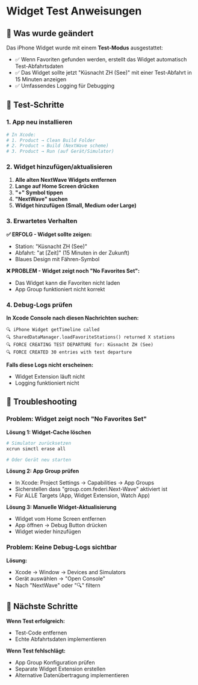 # Widget Test Anweisungen

## 🔧 Was wurde geändert

Das iPhone Widget wurde mit einem **Test-Modus** ausgestattet:

- ✅ Wenn Favoriten gefunden werden, erstellt das Widget automatisch Test-Abfahrtsdaten
- ✅ Das Widget sollte jetzt "Küsnacht ZH (See)" mit einer Test-Abfahrt in 15 Minuten anzeigen
- ✅ Umfassendes Logging für Debugging

## 📱 Test-Schritte

### 1. App neu installieren
```bash
# In Xcode:
# 1. Product → Clean Build Folder
# 2. Product → Build (NextWave scheme)
# 3. Product → Run (auf Gerät/Simulator)
```

### 2. Widget hinzufügen/aktualisieren
1. **Alle alten NextWave Widgets entfernen**
2. **Lange auf Home Screen drücken**
3. **"+" Symbol tippen**
4. **"NextWave" suchen**
5. **Widget hinzufügen (Small, Medium oder Large)**

### 3. Erwartetes Verhalten

**✅ ERFOLG - Widget sollte zeigen:**
- Station: "Küsnacht ZH (See)"
- Abfahrt: "at [Zeit]" (15 Minuten in der Zukunft)
- Blaues Design mit Fähren-Symbol

**❌ PROBLEM - Widget zeigt noch "No Favorites Set":**
- Das Widget kann die Favoriten nicht laden
- App Group funktioniert nicht korrekt

### 4. Debug-Logs prüfen

**In Xcode Console nach diesen Nachrichten suchen:**
```
🔍 iPhone Widget getTimeline called
🔍 SharedDataManager.loadFavoriteStations() returned X stations
🔍 FORCE CREATING TEST DEPARTURE for: Küsnacht ZH (See)
🔍 FORCE CREATED 30 entries with test departure
```

**Falls diese Logs nicht erscheinen:**
- Widget Extension läuft nicht
- Logging funktioniert nicht

## 🚨 Troubleshooting

### Problem: Widget zeigt noch "No Favorites Set"

**Lösung 1: Widget-Cache löschen**
```bash
# Simulator zurücksetzen
xcrun simctl erase all

# Oder Gerät neu starten
```

**Lösung 2: App Group prüfen**
- In Xcode: Project Settings → Capabilities → App Groups
- Sicherstellen dass "group.com.federi.Next-Wave" aktiviert ist
- Für ALLE Targets (App, Widget Extension, Watch App)

**Lösung 3: Manuelle Widget-Aktualisierung**
- Widget vom Home Screen entfernen
- App öffnen → Debug Button drücken
- Widget wieder hinzufügen

### Problem: Keine Debug-Logs sichtbar

**Lösung:**
- Xcode → Window → Devices and Simulators
- Gerät auswählen → "Open Console"
- Nach "NextWave" oder "🔍" filtern

## 🎯 Nächste Schritte

**Wenn Test erfolgreich:**
- Test-Code entfernen
- Echte Abfahrtsdaten implementieren

**Wenn Test fehlschlägt:**
- App Group Konfiguration prüfen
- Separate Widget Extension erstellen
- Alternative Datenübertragung implementieren 